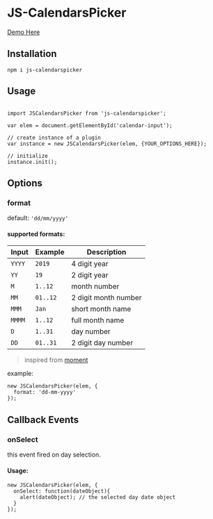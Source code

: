 # JS-CalendarsPicker

[Demo Here](https://zohdi.me/js-calendarspicker)

## Installation

```
npm i js-calendarspicker
```

## Usage

```

import JSCalendarsPicker from 'js-calendarspicker';

var elem = document.getElementById('calendar-input');

// create instance of a plugin
var instance = new JSCalendarsPicker(elem, {YOUR_OPTIONS_HERE});

// initialize
instance.init();

```

## Options

### format

default: `'dd/mm/yyyy'`

#### supported formats:

| Input  | Example  | Description          |
| ------ | -------- | -------------------- |
| `YYYY` | `2019`   | 4 digit year         |
| `YY`   | `19`     | 2 digit year         |
| `M`    | `1..12`  | month number         |
| `MM`   | `01..12` | 2 digit month number |
| `MMM`  | `Jan`    | short month name     |
| `MMMM` | `1..12`  | full month name      |
| `D`    | `1..31`  | day number           |
| `DD`   | `01..31` | 2 digit day number   |

> inspired from [moment](https://momentjs.com/docs/#/parsing/string-format/)

example:

```
new JSCalendarsPicker(elem, {
  format: 'dd-mm-yyyy'
});
```


## Callback Events

### onSelect

this event fired on day selection.

#### Usage:

```
new JSCalendarsPicker(elem, {
  onSelect: function(dateObject){
    alert(dateObject); // the selected day date object
  }
});
```
